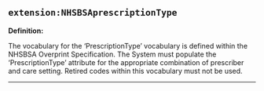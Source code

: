 ## `extension:NHSBSAprescriptionType`

<b>Definition:</b><br>

The vocabulary for the ‘PrescriptionType’ vocabulary is defined within the NHSBSA Overprint Specification. 
The System must populate the ‘PrescriptionType’ attribute for the appropriate combination of prescriber and care setting. Retired codes within this vocabulary must not be used.

---